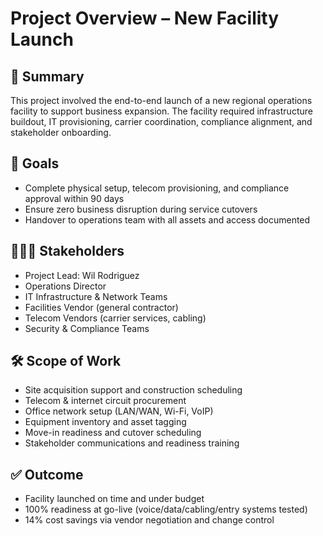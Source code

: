 # Project Overview – New Facility Launch

## 📝 Summary
This project involved the end-to-end launch of a new regional operations facility to support business expansion. The facility required infrastructure buildout, IT provisioning, carrier coordination, compliance alignment, and stakeholder onboarding.

## 🎯 Goals
- Complete physical setup, telecom provisioning, and compliance approval within 90 days
- Ensure zero business disruption during service cutovers
- Handover to operations team with all assets and access documented

## 🧑‍🤝‍🧑 Stakeholders
- Project Lead: Wil Rodriguez
- Operations Director
- IT Infrastructure & Network Teams
- Facilities Vendor (general contractor)
- Telecom Vendors (carrier services, cabling)
- Security & Compliance Teams

## 🛠 Scope of Work
- Site acquisition support and construction scheduling
- Telecom & internet circuit procurement
- Office network setup (LAN/WAN, Wi-Fi, VoIP)
- Equipment inventory and asset tagging
- Move-in readiness and cutover scheduling
- Stakeholder communications and readiness training

## ✅ Outcome
- Facility launched on time and under budget
- 100% readiness at go-live (voice/data/cabling/entry systems tested)
- 14% cost savings via vendor negotiation and change control